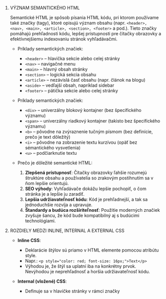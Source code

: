 1. VÝZNAM SEMANTICKÉHO HTML

   Semantické HTML je spôsob písania HTML kódu, pri ktorom používame také značky (tagy), ktoré opisujú význam obsahu (napr. ```<header>, <nav>, <main>, <article>, <section>, <footer>``` a pod.). Tieto značky pomáhajú prehľadnosti kódu, lepšej prístupnosti pre čítačky obrazovky a efektívnejšiemu indexovaniu stránok vyhľadávačmi.

   - Príklady semantických značiek:
     - ```<header>``` – hlavička sekcie alebo celej stránky
     - ```<nav>``` – navigačné menu
     - ```<main>``` – hlavný obsah stránky
     - ```<section>``` – logická sekcia obsahu
     - ```<article>``` – nezávislá časť obsahu (napr. článok na blogu)
     - ```<aside>``` – vedľajší obsah, napríklad sidebar
     - ```<footer>``` – pätička sekcie alebo celej stránky

   - Príklady semantických značiek:
     - ```<div>``` – univerzálny blokový kontajner (bez špecifického významu)
     - ```<span>``` – univerzálny riadkový kontajner (takisto bez špecifického významu)
     - ```<b>``` – pôvodne na zvýraznenie tučným písmom (bez definície, prečo je text dôležitý)
     - ```<i>``` – pôvodne na zobrazenie textu kurzívou (opäť bez sémantického vysvetlenia)
     - ```<u>``` – podčiarknutie textu

   - Prečo je dôležité semantické HTML:
     1. **Zlepšená prístupnosť**: Čítačky obrazovky ľahšie rozumejú štruktúre obsahu a používatelia so zrakovým postihnutím sa v ňom lepšie orientujú.
     2. **SEO výhody**: Vyhľadávače dokážu lepšie pochopiť, o čom stránka je a lepšie ju zaradiť.
     3. **Lepšia udržiavateľnosť kódu**: Kód je prehľadnejší, a tak sa jednoduchšie rozvíja a upravuje.
     4. **Štandardy a budúca rozšíriteľnosť**: Použitie moderných značiek zvyšuje šancu, že kód bude kompatibilný aj s budúcimi technológiami.

3. ROZDIELY MEDZI INLINE, INTERNAL A EXTERNAL CSS

   - **Inline CSS**:
     - Deklarácie štýlov sú priamo v HTML elemente pomocou atribútu style.
     - Napr.: ```<p style="color: red; font-size: 16px;">Text</p>```
     - Výhodou je, že štýl sa uplatní iba na konkrétny prvok. Nevýhodou je neprehľadnosť a horšia udržiavateľnosť kódu.

   - **Internal (vložené) CSS**:
     - Definuje sa v hlavičke stránky v rámci značky <style>.
     - Napr.:
     ```html
       <head>
         <style>
           p {
             color: blue;
             font-size: 18px;
           }
         </style>
       </head>
     ```
     - Výhodou je, že všetky štýly sú na jednej stránke. Nevýhodou je, že sa štýly dajú použiť len na danú stránku a pri viacerých stránkach je to menej efektívne.

   - **External (externé) CSS**:
     - Používa sa samostatný súbor (napr. styles.css), ktorý sa linkuje v hlavičke HTML súboru.
     - Napr.:
      ```html
        <head>
         <link rel="stylesheet" href="styles.css">
       </head>
       ```
     - Výhodou je jednoduchšia údržba štýlov pre celý web a rýchlejšie načítavanie (keďže prehliadač môže stylesheet cacheovať). Je to považované za najlepšie riešenie vo väčšine prípadov.

   - **Prečo použiť external CSS**:
     1. **Čistota kódu**: HTML a CSS sú oddelené, kód je prehľadný.
     2. **Opätovná použiteľnosť**: Jeden CSS súbor na viac stránok.
     3. **Jednoduchá údržba**: Zmena v jednom CSS súbore sa prejaví na všetkých stránkach.
     4. **Rýchlosť načítania**: Prehliadač si štýlový súbor môže stiahnuť a uložiť do vyrovnávacej pamäte (cache).

4. ČO SÚ MEDIA QUERIES A AKO ZABEZPEČIŤ RESPONSIVITU

   **Media queries** v CSS umožňujú aplikovať rôzne štýly v závislosti od vlastností zariadenia (napr. šírka obrazovky). Používajú sa pre responzívny dizajn, aby stránka vyzerala dobre na mobiloch, tabletoch, notebookoch či veľkých monitoroch.

   - **Základný príklad**:
     ```css
     /* Východiskové štýly platia pre všetky zariadenia */
     body {
       margin: 0;
       font-family: Arial, sans-serif;
     }

     /* Pre zariadenia, ktoré majú šírku menšiu ako 768px (napr. mobilné telefóny) */
     @media (max-width: 768px) {
       body {
         background-color: lightblue;
       }
       nav {
         display: none;
       }
     }
     ```

   - **Ako funguje responzivita**:
     1. Najprv sa nastaví základný štýl (desktop-first alebo mobile-first).
     2. Potom pomocou media queries upravujeme rozloženie pre rôzne šírky obrazovky (breakpointy).
     3. Zabezpečíme, aby dôležité prvky boli čitateľné a použiteľné na všetkých zariadeniach.

5. ROZDIEL MEDZI document.querySelector() A document.querySelectorAll()

   - **document.querySelector(selektor)**:
     - Vráti prvý element v dokumente, ktorý zodpovedá zadanému CSS selektoru.
     - Napr. `document.querySelector(".btn")` vráti prvý element s triedou "btn".
     - Vhodné, keď potrebujete manipulovať s jedným konkrétnym prvkom.

   - **document.querySelectorAll(selektor)**:
     - Vráti statický NodeList, čiže kolekciu všetkých prvkov zodpovedajúcich selektoru.
     - Napr. `document.querySelectorAll("li")` vráti všetky <li> elementy na stránke.
     - Ideálne, keď chcete pracovať s viacerými prvkami naraz (napr. zmena štýlu, textu, pridávanie event listenerov).

   - document.getElementById("idPrvku")
     - Vráti element, ktorý má jedinečný atribút id (napr. document.getElementById("header")).
     - Vracia vždy iba jeden prvok (lebo hodnota id by mala byť jedinečná v rámci celej stránky).
     - Funguje rýchlejšie ako querySelector(), keďže prehliadač hľadá priamo konkrétne id (nie cez selektor).

   - **Kedy použiť každý**:
     1. querySelector() – ak manipuluješ len s jedným (prvým nájdeným) prvkom.
     2. querySelectorAll() – ak potrebuješ získať a upraviť viac prvkov naraz (napr. pridanie triedy všetkým prvkom).

6. HLAVNÉ VÝHODY REACTU A ZÁKLADNÝ PRÍKLAD KOMPONENTU

   - **Hlavné výhody použitia Reactu**:
     1. **Komponentovo orientovaná architektúra**: Aplikácia je rozdelená na menšie, znovupoužiteľné časti (komponenty).
     2. **Virtuálny DOM**: React optimalizuje aktualizácie na základe rozdielov vo virtuálnom DOMe, čím zlepšuje výkon.
     3. **Jednosmerný tok dát (unidirectional data flow)**: Dáta tečú smerom z rodiča na dieťa, čo zjednodušuje debugovanie a udržiavateľnosť.
     4. **Bohatá ekosystémová podpora**: K dispozícii je množstvo knižníc a nástrojov (React Router, Redux, atď.).
     5. **Veľká komunita**: Veľa riešení, tutoriálov, podpory.

   - **Základný príklad použitia komponentu v Reacte** (JavaScript, ES6+):
     ```jsx
     import React from "react";

     // Definícia funkcionálneho komponentu
     function HelloWorld(props) {
       return <h1>Ahoj, {props.name}!</h1>;
     }

     // Hlavná aplikácia
     function App() {
       return (
         <div>
           <HelloWorld name="Svet" />
           <HelloWorld name="Peter" />
         </div>
       );
     }

     export default App;
     ```
     - V tomto príklade máme funkcionálny komponent *HelloWorld*, ktorý prijíma *props* (vlastnosti).
     - Komponent *App* využíva viac inštancií (komponentov) *HelloWorld* a tým demonštruje opakované použitie.
     - Po preložení (pomocou nástrojov ako Vite, Create React App či Webpack) sa aplikácia zobrazí v prehliadači.

